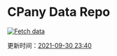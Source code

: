 # CPany Data Repo

[![Fetch data](https://github.com/yjl9903/CPany/actions/workflows/fetch.yml/badge.svg)](https://github.com/yjl9903/CPany/actions/workflows/fetch.yml)

<!-- START_SECTION: update_time -->
更新时间：[2021-09-30 23:40](https://www.timeanddate.com/worldclock/fixedtime.html?msg=Fetch+data&iso=20210930T234054&p1=237)
<!-- END_SECTION: update_time -->
